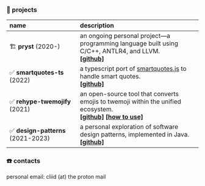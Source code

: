 ### 🔮 projects

| name | description |
|:----|:----|
| 🏗️&nbsp;**pryst** (2020-) | an ongoing personal project—a programming language built using C/C++, ANTLR4, and LLVM.<br/>**[[github]](https://github.com/cliid/pryst)** |
| ✅&nbsp;**smartquotes-ts** (2022) | a typescript port of [smartquotes.js](https://github.com/kellym/smartquotes.js) to handle smart quotes.<br/> **[[github]](https://github.com/cliid/smartquotes-ts)** |
| ✅&nbsp;**rehype-twemojify** (2021) | an open-source tool that converts emojis to twemoji within the unified ecosystem.<br/> **[[github]](https://github.com/cliid/rehype-twemojify)** **[[how to use]](https://cliid.dev/blog/integrating-twemoji-with-rehype)** |
| ✅&nbsp;**design-patterns** (2021-2023) | a personal exploration of software design patterns, implemented in Java.<br/> **[[github]](https://github.com/cliid/design-patterns)** |

### ☎️ contacts

personal email: cliid (at) the proton mail
